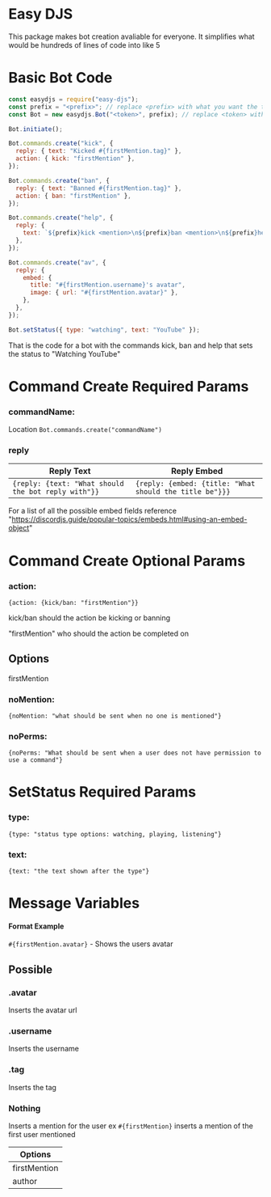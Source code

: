 # Easy DJS

This package makes bot creation avaliable for everyone. It simplifies what would be hundreds of lines of code into like 5

# Basic Bot Code

```js
const easydjs = require("easy-djs");
const prefix = "<prefix>"; // replace <prefix> with what you want the token to be
const Bot = new easydjs.Bot("<token>", prefix); // replace <token> with your token

Bot.initiate();

Bot.commands.create("kick", {
  reply: { text: "Kicked #{firstMention.tag}" },
  action: { kick: "firstMention" },
});

Bot.commands.create("ban", {
  reply: { text: "Banned #{firstMention.tag}" },
  action: { ban: "firstMention" },
});

Bot.commands.create("help", {
  reply: {
    text: `${prefix}kick <mention>\n${prefix}ban <mention>\n${prefix}help\n${prefix}av <mention>`,
  },
});

Bot.commands.create("av", {
  reply: {
    embed: {
      title: "#{firstMention.username}'s avatar",
      image: { url: "#{firstMention.avatar}" },
    },
  },
});

Bot.setStatus({ type: "watching", text: "YouTube" });
```

That is the code for a bot with the commands kick, ban and help that sets the status to "Watching YouTube"

# Command Create Required Params

### commandName:

Location `Bot.commands.create("commandName")`

### reply

| Reply Text                                          | Reply Embed                                    |
| --------------------------------------------------- | ---------------------------------------------- |
| `{reply: {text: "What should the bot reply with"}}` | `{reply: {embed: {title: "What should the title be"}}}` |

For a list of all the possible embed fields reference "https://discordjs.guide/popular-topics/embeds.html#using-an-embed-object"

# Command Create Optional Params

### action:

```
{action: {kick/ban: "firstMention"}}
```

kick/ban should the action be kicking or banning

"firstMention" who should the action be completed on

## Options

firstMention

### noMention:

```
{noMention: "what should be sent when no one is mentioned"}
```

### noPerms:

```
{noPerms: "What should be sent when a user does not have permission to use a command"}
```

# SetStatus Required Params

### type:

```
{type: "status type options: watching, playing, listening"}
```

### text:

```
{text: "the text shown after the type"}
```

# Message Variables

#### Format Example
```#{firstMention.avatar}``` - Shows the users avatar

## Possible

### .avatar
Inserts the avatar url

### .username
Inserts the username

### .tag
Inserts the tag

### Nothing
Inserts a mention for the user ex ```#{firstMention}``` inserts a mention of the first user mentioned


| Options                                             |
| --------------------------------------------------- |
| firstMention |
| author |

